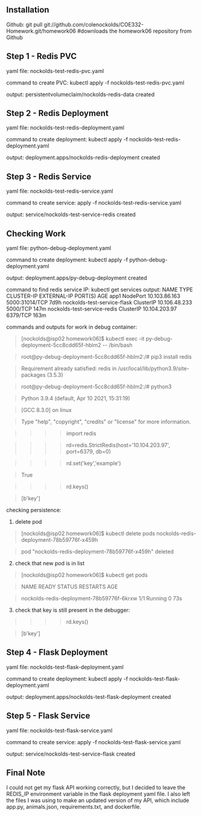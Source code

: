 ## Installation

Github:
git pull git://github.com/colenockolds/COE332-Homework.git/homework06
#downloads the homework06 repository from Github
 
## Step 1 - Redis PVC
yaml file: nockolds-test-redis-pvc.yaml

command to create PVC: kubectl apply -f nockolds-test-redis-pvc.yaml

output: persistentvolumeclaim/nockolds-redis-data created

## Step 2 - Redis Deployment
yaml file: nockolds-test-redis-deployment.yaml

command to create deployment: kubectl apply -f nockolds-test-redis-deployment.yaml

output: deployment.apps/nockolds-redis-deployment created

## Step 3 - Redis Service
yaml file: nockolds-test-redis-service.yaml

command to create service: apply -f nockolds-test-redis-service.yaml

output: service/nockolds-test-service-redis created

## Checking Work
yaml file: python-debug-deployment.yaml

command to create deployment: kubectl apply -f python-debug-deployment.yaml

output: deployment.apps/py-debug-deployment created

command to find redis service IP: kubectl get services
output: 
NAME                          TYPE        CLUSTER-IP      EXTERNAL-IP   PORT(S)          AGE
app1                          NodePort    10.103.86.163   <none>        5000:31014/TCP   7d9h
nockolds-test-service-flask   ClusterIP   10.106.48.233   <none>        5000/TCP         147m
nockolds-test-service-redis   ClusterIP   10.104.203.97   <none>        6379/TCP         163m

commands and outputs for work in debug container:
> [nockolds@isp02 homework06]$ kubectl exec -it py-debug-deployment-5cc8cdd65f-hblm2 -- /bin/bash

> root@py-debug-deployment-5cc8cdd65f-hblm2:/# pip3 install redis

> Requirement already satisfied: redis in /usr/local/lib/python3.9/site-packages (3.5.3)

> root@py-debug-deployment-5cc8cdd65f-hblm2:/# python3

> Python 3.9.4 (default, Apr 10 2021, 15:31:19) 

> [GCC 8.3.0] on linux

> Type "help", "copyright", "credits" or "license" for more information.

> >>> import redis

> >>> rd=redis.StrictRedis(host='10.104.203.97', port=6379, db=0)

> >>> rd.set('key','example')

> True

> >>> rd.keys()

> [b'key']

checking persistence:
1. delete pod
> [nockolds@isp02 homework06]$ kubectl delete pods nockolds-redis-deployment-78b59776f-x459h

> pod "nockolds-redis-deployment-78b59776f-x459h" deleted

2. check that new pod is in list
> [nockolds@isp02 homework06]$ kubectl get pods

> NAME                                              READY   STATUS             RESTARTS   AGE

> nockolds-redis-deployment-78b59776f-6krxw         1/1     Running            0          73s

3. check that key is still present in the debugger:
> >>> rd.keys()

> [b'key']

## Step 4 - Flask Deployment
yaml file: nockolds-test-flask-deployment.yaml

command to create deployment: kubectl apply -f nockolds-test-flask-deployment.yaml

output: deployment.apps/nockolds-test-flask-deployment created

## Step 5 - Flask Service
yaml file: nockolds-test-flask-service.yaml

command to create service: apply -f nockolds-test-flask-service.yaml

output: service/nockolds-test-service-flask created
 
## Final Note
 
I could not get my flask API working correctly, but I decided to leave the REDIS_IP environment variable in the flask deployment yaml file. I also left the files I was using to make an updated version of my API, which include app.py, animals.json, requirements.txt, and dockerfile. 
